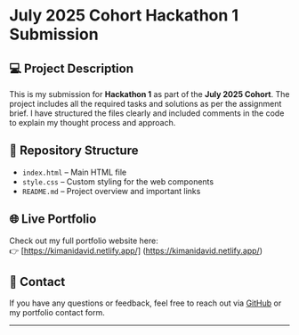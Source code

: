 # July 2025 Cohort Hackathon 1 Submission

## 💻 Project Description

This is my submission for **Hackathon 1** as part of the **July 2025 Cohort**. The project includes all the required tasks and solutions as per the assignment brief. I have structured the files clearly and included comments in the code to explain my thought process and approach.

## 📁 Repository Structure

- `index.html` – Main HTML file
- `style.css` – Custom styling for the web components
- `README.md` – Project overview and important links

## 🌐 Live Portfolio

Check out my full portfolio website here:  
👉 [https://kimanidavid.netlify.app/] (https://kimanidavid.netlify.app/)

## 📩 Contact

If you have any questions or feedback, feel free to reach out via [GitHub](https://github.com/kimanidavid) or my portfolio contact form.

---
